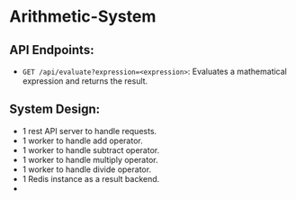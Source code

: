 # Arithmetic-System

## API Endpoints:
- `GET /api/evaluate?expression=<expression>`: Evaluates a mathematical expression and returns the result.

## System Design:
- 1 rest API server to handle requests.
- 1 worker to handle add operator.
- 1 worker to handle subtract operator.
- 1 worker to handle multiply operator.
- 1 worker to handle divide operator.
- 1 Redis instance as a result backend.
- 
